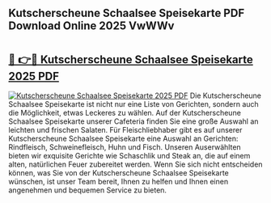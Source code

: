 ## Kutscherscheune Schaalsee Speisekarte PDF Download Online 2025 VwWWv

# <h2><a href="http://gcb54u.nevu.top/?p=Kutscherscheune+Schaalsee+Speisekarte">🔗 👉🔴 Kutscherscheune Schaalsee Speisekarte 2025 PDF</a></h2>

[![Kutscherscheune Schaalsee Speisekarte 2025 PDF](https://i.imgur.com/dBaPXMq.png)](http://gcb54u.nevu.top/?p=Kutscherscheune+Schaalsee+Speisekarte)
Die Kutscherscheune Schaalsee Speisekarte ist nicht nur eine Liste von Gerichten, sondern auch die Möglichkeit, etwas Leckeres zu wählen. Auf der Kutscherscheune Schaalsee Speisekarte unserer Cafeteria finden Sie eine große Auswahl an leichten und frischen Salaten. Für Fleischliebhaber gibt es auf unserer Kutscherscheune Schaalsee Speisekarte eine Auswahl an Gerichten: Rindfleisch, Schweinefleisch, Huhn und Fisch. Unseren Auserwählten bieten wir exquisite Gerichte wie Schaschlik und Steak an, die auf einem alten, natürlichen Feuer zubereitet werden. Wenn Sie sich nicht entscheiden können, was Sie von der Kutscherscheune Schaalsee Speisekarte wünschen, ist unser Team bereit, Ihnen zu helfen und Ihnen einen angenehmen und bequemen Service zu bieten.
